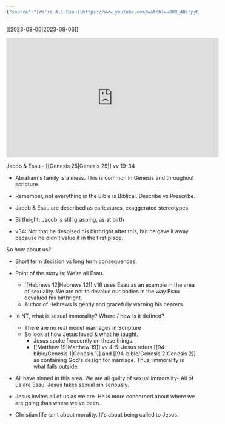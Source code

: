 ```yaml
---
{"source":"[We're All Esau](https://www.youtube.com/watch?v=8HR_4BicpyM)","clipped":"2023-08-11","dg-publish":true,"grade":1,"context":"Personal","type":"Resource","status":"Evergreen","topic":"Sermon","dateCreated":"2023-08-11","permalink":"/sermons/2023-08-06-we-re-all-esau/","dgPassFrontmatter":true}
---
```



[[2023-08-06\|2023-08-06]]

<iframe width="560" height="315" src="https://www.youtube.com/embed/8HR_4BicpyM" title="YouTube video player" frameborder="0" allow="accelerometer; autoplay; clipboard-write; encrypted-media; gyroscope; picture-in-picture" allowfullscreen></iframe>

Jacob & Esau - [[Genesis 25\|Genesis 25]] vv 19-34

* Abraham's family is a mess. This is common in Genesis and throughout scripture.
* Remember, not everything in the Bible is Biblical. Describe vs Prescribe.

* Jacob & Esau are described as caricatures, exaggerated stereotypes.
* Birthright: Jacob is still grasping, as at birth
* v34: Not that he despised his birthright after this, but he gave it away because he didn't value it in the first place.

So how about us?

* Short term decision vs long term consequences.
* Point of the story is: We're all Esau.
	* [[Hebrews 12\|Hebrews 12]] v16 uses Esau as an example in the area of sexuality. We are not to devalue our bodies in the way Esau devalued his birthright.
	* Author of Hebrews is gently and gracefully warning his hearers.

* In NT, what is sexual immorality? Where / how is it defined?
	* There are no real model marriages in Scripture
	* So look at how Jesus loved & what he taught.
		* Jesus spoke frequently on these things.
		* [[Matthew 19\|Matthew 19]] vv 4-5: Jesus refers [[94-bible/Genesis 1\|Genesis 1]] and [[94-bible/Genesis 2\|Genesis 2]] as containing God's design for marriage. Thus, immorality is what falls outside.
* All have sinned in this area. We are all guilty of sexual immorality- All of us are Esau. Jesus takes sexual sin seriously.
* Jesus invites all of us as we are. He is more concerned about where we are going than where we've been.
* Christian life isn't about morality. It's about being called to Jesus.